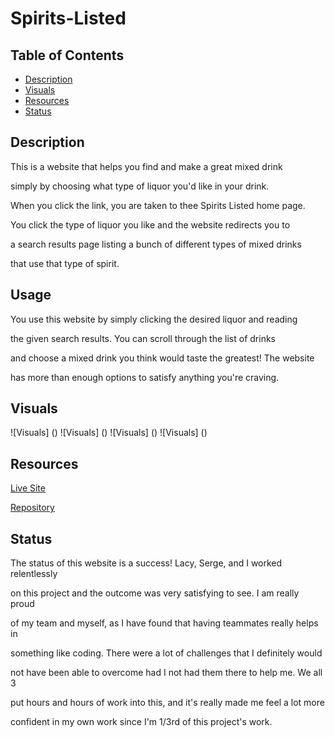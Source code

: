 # Spirits-Listed

## Table of Contents
- [Description](#description)
- [Visuals](#visuals)
- [Resources](#resources)
- [Status](#status)

## Description

This is a website that helps you find and make a great mixed drink 

simply by choosing what type of liquor you'd like in your drink.

When you click the link, you are taken to thee Spirits Listed home page.

You click the type of liquor you like and the website redirects you to 

a search results page listing a bunch of different types of mixed drinks

that use that type of spirit. 

## Usage

You use this website by simply clicking the desired liquor and reading 

the given search results. You can scroll through the list of drinks 

and choose a mixed drink you think would taste the greatest! The website

has more than enough options to satisfy anything you're craving.

## Visuals
![Visuals] ()
![Visuals] ()
![Visuals] ()
![Visuals] ()

## Resources

[Live Site](https://nicklthompson.github.io/Spirits-Listed/)

[Repository](https://github.com/NickLThompson/Spirits-Listed)

## Status

The status of this website is a success! Lacy, Serge, and I worked relentlessly

on this project and the outcome was very satisfying to see. I am really proud

of my team and myself, as I have found that having teammates really helps in

something like coding. There were a lot of challenges that I definitely would

not have been able to overcome had I not had them there to help me. We all 3

put hours and hours of work into this, and it's really made me feel a lot more 

confident in my own work since I'm 1/3rd of this project's work. 